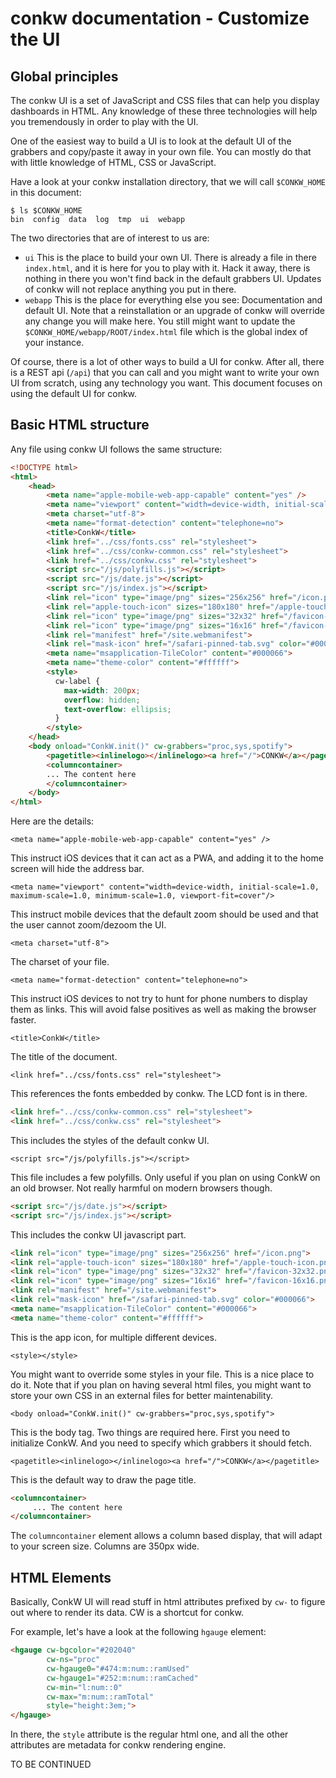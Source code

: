 # conkw documentation - Customize the UI

## Global principles

The conkw UI is a set of JavaScript and CSS files that can help you display dashboards in HTML. Any knowledge of these three technologies will help you tremendously in order to play with the UI.

One of the easiest way to build a UI is to look at the default UI of the grabbers and copy/paste it away in your own file. You can mostly do that with little knowledge of HTML, CSS or JavaScript.

Have a look at your conkw installation directory, that we will call `$CONKW_HOME` in this document:

```shell
$ ls $CONKW_HOME
bin  config  data  log  tmp  ui  webapp
```

The two directories that are of interest to us are:
* `ui` This is the place to build your own UI. There is already a file in there `index.html`, and it is here for you to play with it. Hack it away, there is nothing in there you won't find back in the default grabbers UI. Updates of conkw will not replace anything you put in there.
* `webapp` This is the place for everything else you see: Documentation and default UI. Note that a reinstallation or an upgrade of conkw will override any change you will make here. You still might want to update the `$CONKW_HOME/webapp/ROOT/index.html` file which is the global index of your instance.

Of course, there is a lot of other ways to build a UI for conkw. After all, there is a REST api (`/api`) that you can call and you might want to write your own UI from scratch, using any technology you want. This document focuses on using the default UI for conkw.

## Basic HTML structure

Any file using conkw UI follows the same structure:

```html
<!DOCTYPE html>
<html>
    <head>
        <meta name="apple-mobile-web-app-capable" content="yes" />
        <meta name="viewport" content="width=device-width, initial-scale=1.0, maximum-scale=1.0, minimum-scale=1.0, viewport-fit=cover"/>
        <meta charset="utf-8">
        <meta name="format-detection" content="telephone=no">
        <title>ConkW</title>
        <link href="../css/fonts.css" rel="stylesheet">
        <link href="../css/conkw-common.css" rel="stylesheet">
        <link href="../css/conkw.css" rel="stylesheet">
        <script src="/js/polyfills.js"></script>
        <script src="/js/date.js"></script>
        <script src="/js/index.js"></script>
        <link rel="icon" type="image/png" sizes="256x256" href="/icon.png">
        <link rel="apple-touch-icon" sizes="180x180" href="/apple-touch-icon.png">
        <link rel="icon" type="image/png" sizes="32x32" href="/favicon-32x32.png">
        <link rel="icon" type="image/png" sizes="16x16" href="/favicon-16x16.png">
        <link rel="manifest" href="/site.webmanifest">
        <link rel="mask-icon" href="/safari-pinned-tab.svg" color="#000066">
        <meta name="msapplication-TileColor" content="#000066">
        <meta name="theme-color" content="#ffffff">
        <style>
          cw-label {
            max-width: 200px;
            overflow: hidden;
            text-overflow: ellipsis;
          }
        </style>
    </head>
    <body onload="ConkW.init()" cw-grabbers="proc,sys,spotify">
        <pagetitle><inlinelogo></inlinelogo><a href="/">CONKW</a></pagetitle>
        <columncontainer>
        ... The content here
        </columncontainer>
    </body>
</html>
```

Here are the details:

`<meta name="apple-mobile-web-app-capable" content="yes" />`

This instruct iOS devices that it can act as a PWA, and adding it to the home screen will hide the address bar.

`<meta name="viewport" content="width=device-width, initial-scale=1.0, maximum-scale=1.0, minimum-scale=1.0, viewport-fit=cover"/>`

This instruct mobile devices that the default zoom should be used and that the user cannot zoom/dezoom the UI.

`<meta charset="utf-8">`

The charset of your file.

`<meta name="format-detection" content="telephone=no">`

This instruct iOS devices to not try to hunt for phone numbers to display them as links. This will avoid false positives as well as making the browser faster.

`<title>ConkW</title>`

The title of the document.

`<link href="../css/fonts.css" rel="stylesheet">`

This references the fonts embedded by conkw. The LCD font is in there.

```html
<link href="../css/conkw-common.css" rel="stylesheet">
<link href="../css/conkw.css" rel="stylesheet">
```

This includes the styles of the default conkw UI.

`<script src="/js/polyfills.js"></script>`

This file includes a few polyfills. Only useful if you plan on using ConkW on an old browser. Not really harmful on modern browsers though.

```html
<script src="/js/date.js"></script>
<script src="/js/index.js"></script>
```

This includes the conkw UI javascript part.

```html
<link rel="icon" type="image/png" sizes="256x256" href="/icon.png">
<link rel="apple-touch-icon" sizes="180x180" href="/apple-touch-icon.png">
<link rel="icon" type="image/png" sizes="32x32" href="/favicon-32x32.png">
<link rel="icon" type="image/png" sizes="16x16" href="/favicon-16x16.png">
<link rel="manifest" href="/site.webmanifest">
<link rel="mask-icon" href="/safari-pinned-tab.svg" color="#000066">
<meta name="msapplication-TileColor" content="#000066">
<meta name="theme-color" content="#ffffff">
```

This is the app icon, for multiple different devices.

`<style></style>`

You might want to override some styles in your file. This is a nice place to do it. Note that if you plan on having several html files, you might want to store your own CSS in an external files for better maintenability.

`<body onload="ConkW.init()" cw-grabbers="proc,sys,spotify">`

This is the body tag. Two things are required here. First you need to initialize ConkW. And you need to specify which grabbers it should fetch.

`<pagetitle><inlinelogo></inlinelogo><a href="/">CONKW</a></pagetitle>`

This is the default way to draw the page title.

```html
<columncontainer>
     ... The content here
</columncontainer>
```

The `columncontainer` element allows a column based display, that will adapt to your screen size. Columns are 350px wide.

## HTML Elements

Basically, ConkW UI will read stuff in html attributes prefixed by `cw-` to figure out where to render its data. CW is a shortcut for conkw. 


For example, let's have a look at the following `hgauge` element:

```html
<hgauge cw-bgcolor="#202040" 
        cw-ns="proc" 
        cw-hgauge0="#474:m:num::ramUsed" 
        cw-hgauge1="#252:m:num::ramCached" 
        cw-min="l:num::0" 
        cw-max="m:num::ramTotal" 
        style="height:3em;">
</hgauge>
```

In there, the `style` attribute is the regular html one, and all the other attributes are metadata for conkw rendering engine.

TO BE CONTINUED